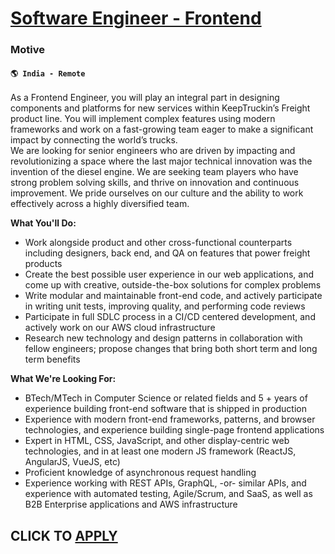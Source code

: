 # [Software Engineer - Frontend ](https://www.remotewlb.com/apply/software-engineer-frontend-117134)  
### Motive  
#### `🌎 India - Remote`  

As a Frontend Engineer, you will play an integral part in designing components and platforms for new services within KeepTruckin’s Freight product line. You will implement complex features using modern frameworks and work on a fast-growing team eager to make a significant impact by connecting the world’s trucks.  
We are looking for senior engineers who are driven by impacting and revolutionizing a space where the last major technical innovation was the invention of the diesel engine. We are seeking team players who have strong problem solving skills, and thrive on innovation and continuous improvement. We pride ourselves on our culture and the ability to work effectively across a highly diversified team.

**What You'll Do:**

  * Work alongside product and other cross-functional counterparts including designers, back end, and QA on features that power freight products
  * Create the best possible user experience in our web applications, and come up with creative, outside-the-box solutions for complex problems
  * Write modular and maintainable front-end code, and actively participate in writing unit tests, improving quality, and performing code reviews
  * Participate in full SDLC process in a CI/CD centered development, and actively work on our AWS cloud infrastructure
  * Research new technology and design patterns in collaboration with fellow engineers; propose changes that bring both short term and long term benefits

**What We're Looking For:**

  * BTech/MTech in Computer Science or related fields and 5 + years of experience building front-end software that is shipped in production
  * Experience with modern front-end frameworks, patterns, and browser technologies, and experience building single-page frontend applications
  * Expert in HTML, CSS, JavaScript, and other display-centric web technologies, and in at least one modern JS framework (ReactJS, AngularJS, VueJS, etc)
  * Proficient knowledge of asynchronous request handling
  * Experience working with REST APIs, GraphQL, -or- similar APIs, and experience with automated testing, Agile/Scrum, and SaaS, as well as B2B Enterprise applications and AWS infrastructure

  
## CLICK TO [APPLY](https://www.remotewlb.com/apply/software-engineer-frontend-117134)

